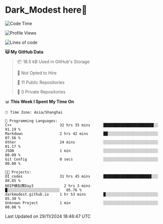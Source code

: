 # Dark_Modest here👋
<!--
<img align="left" src="https://github-readme-stats.vercel.app/api/top-langs/?username=DarkModest" height=255>
<img align="left" src="https://github-readme-stats.vercel.app/api?username=DarkModest&include_all_commits=true&count_private-true&custom_title=Dark_Modest'%20GitHub%20Stats&line_height=30&show_icons=true&hide_border=false&bg_color=ffffff&title_color=000000&icon_color=000000&text_color=463467"><br>
-->
<!--START_SECTION:waka-->
![Code Time](http://img.shields.io/badge/Code%20Time-203%20hrs%2020%20mins-blue)

![Profile Views](http://img.shields.io/badge/Profile%20Views-13-blue)

![Lines of code](https://img.shields.io/badge/From%20Hello%20World%20I%27ve%20Written-137.6%20thousand%20lines%20of%20code-blue)

**🐱 My GitHub Data** 

> 📦 18.5 kB Used in GitHub's Storage 
 > 
> 🚫 Not Opted to Hire
 > 
> 📜 11 Public Repositories 
 > 
> 🔑 0 Private Repositories 
 > 
📊 **This Week I Spent My Time On** 

```text
🕑︎ Time Zone: Asia/Shanghai

💬 Programming Languages: 
C++                      32 hrs 35 mins      ███████████████████████░░   91.19 % 
Markdown                 2 hrs 42 mins       ██░░░░░░░░░░░░░░░░░░░░░░░   07.56 % 
Other                    24 mins             ░░░░░░░░░░░░░░░░░░░░░░░░░   01.17 % 
JSON                     1 min               ░░░░░░░░░░░░░░░░░░░░░░░░░   00.09 % 
Git Config               0 secs              ░░░░░░░░░░░░░░░░░░░░░░░░░   00.00 % 

🐱‍💻 Projects: 
OI_codes                 31 hrs 45 mins      ██████████████████████░░░   88.85 % 
NOIP模拟赛Day3              2 hrs 3 mins        █░░░░░░░░░░░░░░░░░░░░░░░░   05.76 % 
darkmodest.github.io     1 hr 53 mins        █░░░░░░░░░░░░░░░░░░░░░░░░   05.30 % 
Unknown Project          1 min               ░░░░░░░░░░░░░░░░░░░░░░░░░   00.08 % 
```


 Last Updated on 29/11/2024 18:46:47 UTC
<!--END_SECTION:waka-->
